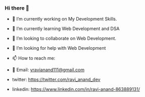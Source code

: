 ### Hi there 👋


- 🔭 I’m currently working on My Development Skills.
- 🌱 I’m currently learning Web Development and DSA
- 👯 I’m looking to collaborate on Web Development.
- 🤔 I’m looking for help with Web Development

- 📫 How to reach me:
-   📧 Email: yravianand111@gmail.com
-   twitter: https://twitter.com/ravi_anand_dev
-   linkedin: https://www.linkedin.com/in/ravi-anand-863889131/
